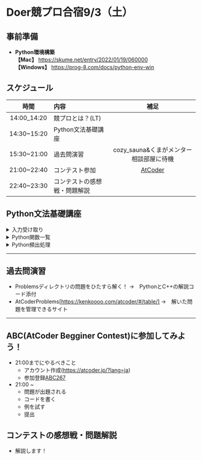 # Doer競プロ合宿9/3（土）

## 事前準備
- **Python環境構築**  
**【Mac】** https://skume.net/entry/2022/01/19/060000  
**【Windows】** https://prog-8.com/docs/python-env-win

## スケジュール
|時間|内容|補足|
|:-------:|:---------|:--------:|
|14:00_14:20|競プロとは？(LT)||
|14:30~15:20|Python文法基礎講座||
|15:30~21:00|過去問演習|cozy_sauna&くまがメンター相談部屋に待機|
|21:00~22:40|コンテスト参加|[AtCoder](https://atcoder.jp/?lang=ja)|
|22:40~23:30|コンテストの感想戦・問題解説||

## Python文法基礎講座

<details>
    <summary>入力受け取り</summary>

|関数|内容|
|:-------:|:---------|
|input()|入力を受け取る|
|split()|入力を空白区切りにする|
|int()|文字列型を数字に変える|
|map()|複数の要素に同じ関数を使う|

##### **文字列で受け取る**
```
S = input()
```

##### **文字列で受け取る→数値に変換する**
```
S = int(input())
```

##### **文字列で受け取る→空白で区切る**
```
A, B = input().split()
```

##### **文字列で受け取る→空白で区切る→全てを数値に変換する**
```
A, B = map(int, input().split())
```

##### **文字列で受け取る→空白で区切る→全てを数値に変換する→リストにする**
```
A = list(map(int, input().split()))
```
</details>

<details>
    <summary>Python関数一覧</summary>

|関数|内容|例|
|:-------:|:---------|----|
|max()|最大値を取得|max(1, 4, 2) -> 4|
|min()|最小値を取得|min(1, 4, 2) -> 1|
|abs()|絶対値を取得|abs(-2) -> 2|
|sorted()|ソートする|sorted([1, 4, 2) -> [1, 2, 4]|
|print()|表示する|print('apple') -> 'apple'|
|reversed()|逆順にする|reversed([1, 4, 2]) -> [2, 4, 1]|
|join()|文字列を結合する|''.join(['a', 'b', 'c']) -> "abc"|
|list()|リスト|[1, 3, 4, 1]**重複あり**|
|set()|セットを生成|{1, 3, 4}**重複なし**|
|dict()|辞書を生成|{"apple": 2, "banana": 1} {key: value}|
|range()|数字のリスト（みたいなもの）を生成|range(4) -> [0, 1, 2, 3]|


</details>


<details>
    <summary>Python頻出処理</summary>

##### **四則演算など**
|関数|内容|例|
|:-------:|:---------|----|
|+|足し算|4 + 3 -> 7|
|-|引き算|4 - 3 -> -1|
|*|掛け算|4 * 3 -> 12|
|/|割り算|4 / 3 -> 1.33|
|//|割り算**（切り下げ）**|4 // 3 -> 1|
|%|あまり|4 % 3 -> 1|
|A[s:g]|Aはlist、s文字目からt文字目を取得|[1, 7, 4, 5, 9][1:3] -> [7, 4]|
|[要素] * N |N個同じ要素が入ったlistを作る|[0] * 3 -> [0, 0, 0]|
|True, False|bool値（大文字注意）|True, False|

##### **forループ**
```
for number in range(3):
    print(number)

#出力
0
1
2

for alp in "abc":
    print(alp)

#出力
'a'
'b'
'c'
```

</details>


---
## 過去問演習
- Problemsディレクトリの問題をひたすら解く！
    →　PythonとC++の解説コード添付
- AtCoderProblems[https://kenkoooo.com/atcoder/#/table/]
    →　解いた問題を管理できるサイト

---
## ABC(AtCoder Begginer Contest)に参加してみよう！
- 21:00までにやるべきこと
    - アカウント作成(https://atcoder.jp/?lang=ja)
    - 参加登録[ABC267](https://atcoder.jp/contests/abc267)
- 21:00 ~
    - 問題が出題される
    - コードを書く
    - 例を試す
    - 提出


## コンテストの感想戦・問題解説
- 解説します！